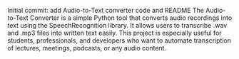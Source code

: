 Initial commit: add Audio-to-Text converter code and README
The Audio-to-Text Converter is a simple Python tool that converts audio recordings into text using the SpeechRecognition library. It allows users to transcribe .wav and .mp3 files into written text easily. This project is especially useful for students, professionals, and developers who want to automate transcription of lectures, meetings, podcasts, or any audio content.
